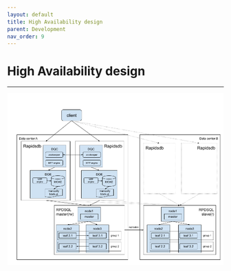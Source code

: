 ```yaml
---
layout: default
title: High Availability design
parent: Development
nav_order: 9
---
```


# High Availability design

---

![Branching](/images/rapidsdbHA.png)
